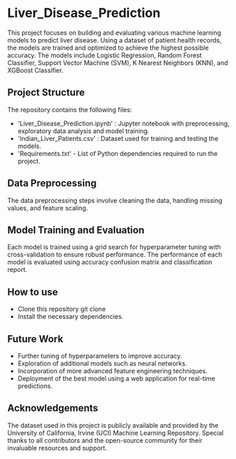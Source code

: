 # Liver_Disease_Prediction

This project focuses on building and evaluating various machine learning models to predict liver disease. Using a dataset of patient health records, the models are trained and optimized to achieve the highest possible accuracy. The models include Logistic Regression, Random Forest Classifier, Support Vector Machine (SVM), K Nearest Neighbors (KNN), and XGBoost Classifier.

## Project Structure

The repository contains the following files:
- 'Liver_Disease_Prediction.ipynb' : Jupyter notebook with preprocessing, exploratory data analysis and model training.
- 'Indian_Liver_Patients.csv' : Dataset used for training and testing the models.
- 'Requirements.txt' - List of Python dependencies required to run the project.

## Data Preprocessing
The data preprocessing steps involve cleaning the data, handling missing values, and feature scaling.

## Model Training and Evaluation
Each model is trained using a grid search for hyperparameter tuning with cross-validation to ensure robust performance. The performance of each model is evaluated using accuracy confusion matrix and classification report.

## How to use
- Clone this repository
git clone
- Install the necessary dependencies.

## Future Work
- Further tuning of hyperparameters to improve accuracy.
- Exploration of additional models such as neural networks.
- Incorporation of more advanced feature engineering techniques.
- Deployment of the best model using a web application for real-time predictions.

## Acknowledgements
The dataset used in this project is publicly available and provided by the University of California, Irvine (UCI) Machine Learning Repository.
Special thanks to all contributors and the open-source community for their invaluable resources and support.
